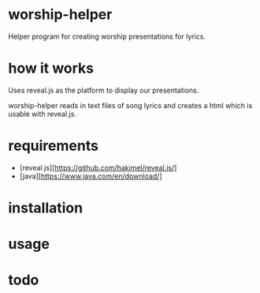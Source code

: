 # worship-helper

Helper program for creating worship presentations for lyrics.

# how it works
Uses reveal.js as the platform to display our presentations.

worship-helper reads in text files of song lyrics and
creates a html which is usable with reveal.js.

# requirements
- [reveal.js][https://github.com/hakimel/reveal.js/]
- [java][https://www.java.com/en/download/]

# installation


# usage


# todo
